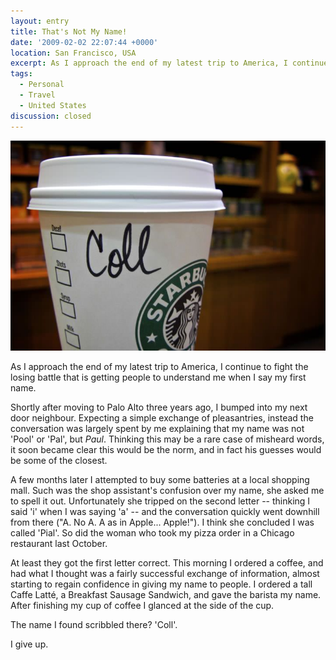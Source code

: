 ```yaml
---
layout: entry
title: That's Not My Name!
date: '2009-02-02 22:07:44 +0000'
location: San Francisco, USA
excerpt: As I approach the end of my latest trip to America, I continue to fight the losing battle that is getting people to understand me when I say my first name.
tags:
  - Personal
  - Travel
  - United States
discussion: closed
---
```

!['Coll' written on the side of a Starbucks cup](/assets/images/2009/02/thats_not_my_name.jpg)

As I approach the end of my latest trip to America, I continue to fight the losing battle that is getting people to understand me when I say my first name.

Shortly after moving to Palo Alto three years ago, I bumped into my next door neighbour. Expecting a simple exchange of pleasantries, instead the conversation was largely spent by me explaining that my name was not 'Pool' or 'Pal', but _Paul_. Thinking this may be a rare case of misheard words, it soon became clear this would be the norm, and in fact his guesses would be some of the closest.

A few months later I attempted to buy some batteries at a local shopping mall. Such was the shop assistant's confusion over my name, she asked me to spell it out. Unfortunately she tripped on the second letter -- thinking I said 'i' when I was saying 'a' -- and the conversation quickly went downhill from there ("A. No A. A as in Apple... Apple!"). I think she concluded I was called 'Pial'. So did the woman who took my pizza order in a Chicago restaurant last October.

At least they got the first letter correct. This morning I ordered a coffee, and had what I thought was a fairly successful exchange of information, almost starting to regain confidence in giving my name to people. I ordered a tall Caffe Latté, a Breakfast Sausage Sandwich, and gave the barista my name. After finishing my cup of coffee I glanced at the side of the cup. 

The name I found scribbled there? 'Coll'.

I give up.